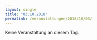 ```yaml
---
layout: single
title: "03.10.2018"
permalink: /veranstaltungen/2018/10/03/
---
```


Keine Veranstaltung an diesem Tag.
